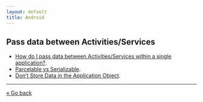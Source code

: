 ```yaml
---
layout: default
title: Android
---
```


## Pass data between Activities/Services
  * [How do I pass data between Activities/Services within a single application?](http://developer.android.com/guide/faq/framework.html).
  * [Parcelable vs Serializable](http://www.developerphil.com/parcelable-vs-serializable/).
  * [Don’t Store Data in the Application Object](http://www.developerphil.com/dont-store-data-in-the-application-object/).

----

[&laquo; Go back](../)
